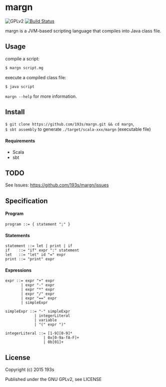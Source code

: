 # margn
![GPLv2](https://img.shields.io/badge/license-GPLv2-blue.svg)
[![Build Status](https://travis-ci.org/193s/margn.svg)](https://travis-ci.org/193s/margn)


margn is a JVM-based scripting language that compiles into Java class file.  

## Usage
compile a script:
```sh
$ margn script.mg
```
execute a compiled class file:
```sh
$ java script
```

`margn --help` for more information.

## Install
`$ git clone https://github.com/193s/margn.git && cd margn`,  
`$ sbt assembly` to generate `./target/scala-xxx/margn` (executable file)

#### Requirements
- Scala
- sbt


## TODO
See Issues: https://github.com/193s/margn/issues

## Specification

#### Program
```ebnf
program ::= { statement ";" }
```

#### Statements
```ebnf
statement ::= let | print | if
if    ::= "if" expr ":" statement
let   ::= "let" id "=" expr
print ::= "print" expr
```

#### Expressions
```ebnf
expr ::= expr "+" expr
       | expr "-" expr
       | expr "*" expr
       | expr "/" expr
       | expr "==" expr
       | simpleExpr

simpleExpr ::= "-" simpleExpr
             | integerLiteral
             | variable
             | "(" expr ")"

integerLiteral ::= [1-9][0-9]*
                 | 0x[0-9a-fA-F]+
                 | 0b[01]+
```


## License
Copyright (c) 2015 193s

Published under the GNU GPLv2, see LICENSE
